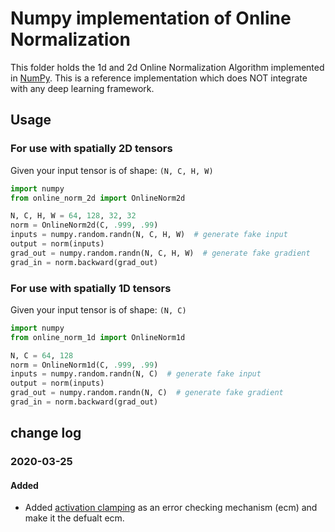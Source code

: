 # Numpy implementation of Online Normalization

This folder holds the 1d and 2d Online Normalization Algorithm implemented
in [NumPy](https://www.numpy.org/). This is a reference implementation which
does NOT integrate with any deep learning framework.

## Usage

### For use with spatially 2D tensors

Given your input tensor is of shape: `(N, C, H, W)`

``` python
import numpy
from online_norm_2d import OnlineNorm2d

N, C, H, W = 64, 128, 32, 32
norm = OnlineNorm2d(C, .999, .99)
inputs = numpy.random.randn(N, C, H, W)  # generate fake input
output = norm(inputs)
grad_out = numpy.random.randn(N, C, H, W)  # generate fake gradient
grad_in = norm.backward(grad_out)
```

### For use with spatially 1D tensors

Given your input tensor is of shape: `(N, C)`

``` python
import numpy
from online_norm_1d import OnlineNorm1d

N, C = 64, 128
norm = OnlineNorm1d(C, .999, .99)
inputs = numpy.random.randn(N, C)  # generate fake input
output = norm(inputs)
grad_out = numpy.random.randn(N, C)  # generate fake gradient
grad_in = norm.backward(grad_out)
```

## change log

### 2020-03-25

#### Added

- Added [activation clamping](LinkToActClampPaper) as an error checking mechanism (ecm) and make it the defualt ecm.
